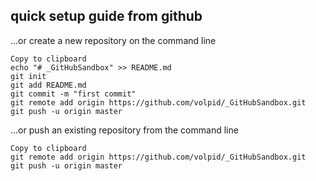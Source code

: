 
quick setup guide from github
---

…or create a new repository on the command line

```
Copy to clipboard 
echo "# _GitHubSandbox" >> README.md
git init
git add README.md
git commit -m "first commit"
git remote add origin https://github.com/volpid/_GitHubSandbox.git
git push -u origin master
```

…or push an existing repository from the command line

```
Copy to clipboard 
git remote add origin https://github.com/volpid/_GitHubSandbox.git
git push -u origin master
```